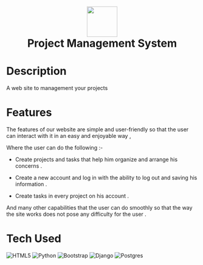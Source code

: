 <div align="center">
      <h1> <img src="PMS" width="80px"><br/>Project Management System</h1>
     </div>


# Description
A web site to management your projects

# Features
The features of our website are simple and user-friendly so that the user can interact with it in an easy and enjoyable way ,

Where the user can do the following :-

- Create projects and tasks that help him organize and arrange his concerns .

- Create a new account and log in with the ability to log out and saving his information .

- Create tasks in every project on his account .

And many other capabilities that the user can do smoothly so that the way the site works does not pose any difficulty for the user .

# Tech Used
 ![HTML5](https://img.shields.io/badge/html5-%23E34F26.svg?style=for-the-badge&logo=html5&logoColor=white) ![Python](https://img.shields.io/badge/python-3670A0?style=for-the-badge&logo=python&logoColor=ffdd54) ![Bootstrap](https://img.shields.io/badge/bootstrap-%23563D7C.svg?style=for-the-badge&logo=bootstrap&logoColor=white) ![Django](https://img.shields.io/badge/django-%23092E20.svg?style=for-the-badge&logo=django&logoColor=white) ![Postgres](https://img.shields.io/badge/postgres-%23316192.svg?style=for-the-badge&logo=postgresql&logoColor=white)
